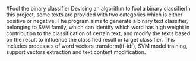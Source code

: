#Fool the binary classifier
Devising an algorithm to fool a binary classifierIn this project, some texts are provided with two categories which is either positive or negative. The program aims to generate a binary text classifier, belonging to SVM family, which can identify which word has high weight in contribution to the classification of certain text, and modify the texts based on the result to influence the classified result in target classifier. This includes processes of word vectors transform(tf-idf), SVM model training, support vectors extraction and text content modification. 
